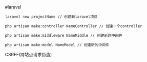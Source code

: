 #laravel

    laravel new projectName // 创建新laravel项目

    php artisan make:controller NameController // 创建一个controller

    php artisan make:middleware NameMiddle // 创建新的中间件

    php artisan make:model NameModel // 创建新的中间件

CSRFF(跨站点请求伪造)  